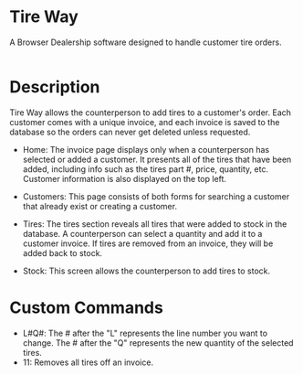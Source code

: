 # Tire Way
A Browser Dealership software designed to handle customer tire orders.

<img src="https://user-images.githubusercontent.com/80795010/198119248-ce22b5d1-e30f-4da5-9fca-eb9f60889a49.gif" alt="" style="max-width: 100%; display: inline-block;" data-target="animated-image.originalImage"> </img>

# Description
Tire Way allows the counterperson to add tires to a customer's order. Each customer comes with a unique invoice, and each invoice is saved to the database so the orders can never get deleted unless requested.

- Home: The invoice page displays only when a counterperson has selected or added a customer. It presents all of the tires that have been added, including info such as the tires part #, price, quantity, etc. Customer information is also displayed on the top left.

- Customers: This page consists of both forms for searching a customer that already exist or creating a customer.

- Tires: The tires section reveals all tires that were added to stock in the database. A counterperson can select a quantity and add it to a customer invoice. If tires are removed from an invoice, they will be added back to stock.

- Stock: This screen allows the counterperson to add tires to stock.

# Custom Commands
- L#Q#: The # after the "L" represents the line number you want to change. The # after the "Q" represents the new quantity of the selected tires.
- 11: Removes all tires off an invoice.
